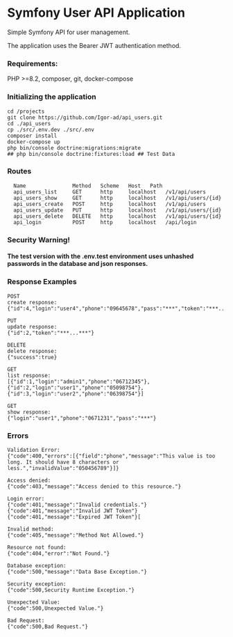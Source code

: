 # Symfony User API Application

Simple Symfony API for user management.

The application uses the Bearer JWT authentication method.

### Requirements:

PHP >=8.2, composer, git, docker-compose


### Initializing the application

```
cd /projects
git clone https://github.com/Igor-ad/api_users.git
cd ./api_users
cp ./src/.env.dev ./src/.env
composer install
docker-compose up
php bin/console doctrine:migrations:migrate
## php bin/console doctrine:fixtures:load ## Test Data
```

### Routes

```
  Name               Method   Scheme   Host   Path
  api_users_list     GET      http     localhost   /v1/api/users
  api_users_show     GET      http     localhost   /v1/api/users/{id}
  api_users_create   POST     http     localhost   /v1/api/users
  api_users_update   PUT      http     localhost   /v1/api/users/{id}
  api_users_delete   DELETE   http     localhost   /v1/api/users/{id}
  api_login          POST     http     localhost   /api/login
```

### Security Warning!

####  The test version with the .env.test environment uses unhashed passwords in the database and json responses.


### Response Examples

```
POST
create response:
{"id":4,"login":"user4","phone":"09645678","pass":"***","token":"***...***"}

PUT
update response:
{"id":2,"token":"***...***"}

DELETE
delete response:
{"success":true}

GET
list response:
[{"id":1,"login":"admin1","phone":"06712345"},{"id":2,"login":"user1","phone":"05098754"},{"id":3,"login":"user2","phone":"06398754"}]

GET
show response:
{"login":"user1","phone":"0671231","pass":"***"}
```

### Errors

```
Validation Error:
{"code":400,"errors":[{"field":"phone","message":"This value is too long. It should have 8 characters or less.","invalidValue":"050456789"}]}

Access denied:
{"code":403,"message":"Access denied to this resource."}

Login error:
{"code":401,"message":"Invalid credentials."}
{"code":401,"message":"Invalid JWT Token"}
{"code":401,"message":"Expired JWT Token"}[

Invalid method:
{"code":405,"message":"Method Not Allowed."}

Resource not found:
{"code":404,"error":"Not Found."}

Database exception:
{"code":500,"message":"Data Base Exception."}

Security exception:
{"code":500,Security Runtime Exception."}

Unexpected Value:
{"code":500,Unexpected Value."}

Bad Request:
{"code":500,Bad Request."}
```
